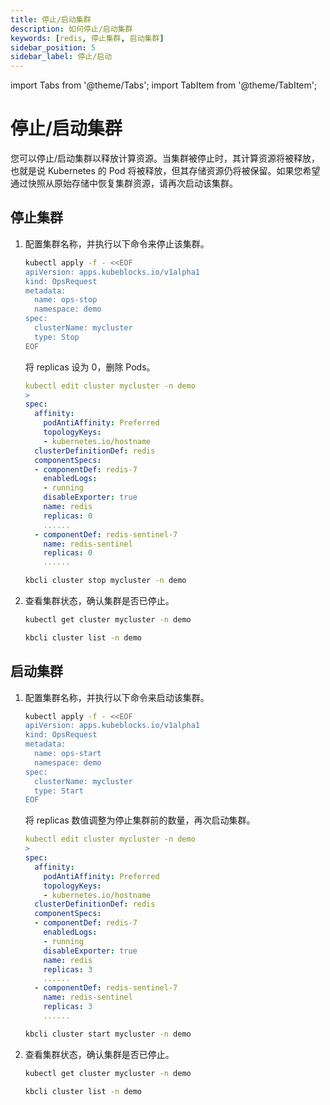```yaml
---
title: 停止/启动集群
description: 如何停止/启动集群
keywords: [redis, 停止集群, 启动集群]
sidebar_position: 5
sidebar_label: 停止/启动
---
```


import Tabs from '@theme/Tabs';
import TabItem from '@theme/TabItem';

# 停止/启动集群

您可以停止/启动集群以释放计算资源。当集群被停止时，其计算资源将被释放，也就是说 Kubernetes 的 Pod 将被释放，但其存储资源仍将被保留。如果您希望通过快照从原始存储中恢复集群资源，请再次启动该集群。

## 停止集群

1. 配置集群名称，并执行以下命令来停止该集群。

    <Tabs>

    <TabItem value="OpsRequest" label="OpsRequest" default>

    ```bash
    kubectl apply -f - <<EOF
    apiVersion: apps.kubeblocks.io/v1alpha1
    kind: OpsRequest
    metadata:
      name: ops-stop
      namespace: demo
    spec:
      clusterName: mycluster
      type: Stop
    EOF
    ```

    </TabItem>

    <TabItem value="编辑集群 YAML 文件" label="编辑集群 YAML 文件">

    将 replicas 设为 0，删除 Pods。

    ```yaml
    kubectl edit cluster mycluster -n demo
    >
    spec:
      affinity:
        podAntiAffinity: Preferred
        topologyKeys:
        - kubernetes.io/hostname
      clusterDefinitionDef: redis
      componentSpecs:
      - componentDef: redis-7
        enabledLogs:
        - running
        disableExporter: true
        name: redis
        replicas: 0
        ......
      - componentDef: redis-sentinel-7
        name: redis-sentinel
        replicas: 0
        ......
    ```

    </TabItem>

    <TabItem value="kbcli" label="kbcli">

    ```bash
    kbcli cluster stop mycluster -n demo
    ```

    </TabItem>

    </Tabs>

2. 查看集群状态，确认集群是否已停止。

    <Tabs>

    <TabItem value="kubectl" label="kubectl" default>

    ```bash
    kubectl get cluster mycluster -n demo
    ```

    </TabItem>

    <TabItem value="kbcli" label="kbcli">

    ```bash
    kbcli cluster list -n demo
    ```

    </TabItem>

    </Tabs>

## 启动集群

1. 配置集群名称，并执行以下命令来启动该集群。  

    <Tabs>

    <TabItem value="OpsRequest" label="OpsRequest" default>

    ```bash
    kubectl apply -f - <<EOF
    apiVersion: apps.kubeblocks.io/v1alpha1
    kind: OpsRequest
    metadata:
      name: ops-start
      namespace: demo
    spec:
      clusterName: mycluster
      type: Start
    EOF 
    ```

    </TabItem>

    <TabItem value="编辑集群 YAML 文件" label="编辑集群 YAML 文件">

    将 replicas 数值调整为停止集群前的数量，再次启动集群。

    ```yaml
    kubectl edit cluster mycluster -n demo
    >
    spec:
      affinity:
        podAntiAffinity: Preferred
        topologyKeys:
        - kubernetes.io/hostname
      clusterDefinitionDef: redis
      componentSpecs:
      - componentDef: redis-7
        enabledLogs:
        - running
        disableExporter: true
        name: redis
        replicas: 3
        ......
      - componentDef: redis-sentinel-7
        name: redis-sentinel
        replicas: 3
        ......
    ```

    </TabItem>

    <TabItem value="kbcli" label="kbcli">

    ```bash
    kbcli cluster start mycluster -n demo
    ```

    </TabItem>

    </Tabs>

2. 查看集群状态，确认集群是否已停止。

    <Tabs>

    <TabItem value="kubectl" label="kubectl" default>

    ```bash
    kubectl get cluster mycluster -n demo
    ```

    </TabItem>

    <TabItem value="kbcli" label="kbcli">

    ```bash
    kbcli cluster list -n demo
    ```

    </TabItem>

    </Tabs>
